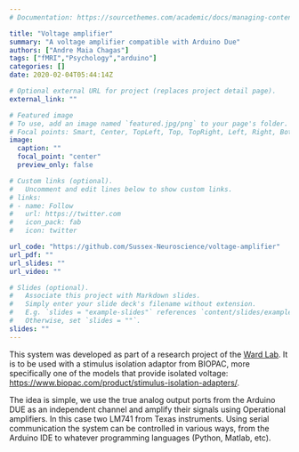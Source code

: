 ```yaml
---
# Documentation: https://sourcethemes.com/academic/docs/managing-content/

title: "Voltage amplifier"
summary: "A voltage amplifier compatible with Arduino Due"
authors: ["Andre Maia Chagas"]
tags: ["fMRI","Psychology","arduino"]
categories: []
date: 2020-02-04T05:44:14Z

# Optional external URL for project (replaces project detail page).
external_link: ""

# Featured image
# To use, add an image named `featured.jpg/png` to your page's folder.
# Focal points: Smart, Center, TopLeft, Top, TopRight, Left, Right, BottomLeft, Bottom, BottomRight.
image:
  caption: ""
  focal_point: "center"
  preview_only: false

# Custom links (optional).
#   Uncomment and edit lines below to show custom links.
# links:
# - name: Follow
#   url: https://twitter.com
#   icon_pack: fab
#   icon: twitter

url_code: "https://github.com/Sussex-Neuroscience/voltage-amplifier"
url_pdf: ""
url_slides: ""
url_video: ""

# Slides (optional).
#   Associate this project with Markdown slides.
#   Simply enter your slide deck's filename without extension.
#   E.g. `slides = "example-slides"` references `content/slides/example-slides.md`.
#   Otherwise, set `slides = ""`.
slides: ""
---
```


This system was developed as part of a research project of the [Ward Lab](http://www.sussex.ac.uk/profiles/92444/research). It is to be used with a stimulus isolation adaptor from BIOPAC, more specifically one of the models that provide isolated voltage: https://www.biopac.com/product/stimulus-isolation-adapters/.

The idea is simple, we use the true analog output ports from the Arduino DUE as an independent channel and amplify their signals using Operational amplifiers. In this case two LM741 from Texas instruments. Using serial communication the system can be controlled in various ways, from the Arduino IDE to whatever programming languages (Python, Matlab, etc).
